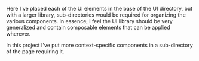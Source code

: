 Here I've placed each of the UI elements in the base of the UI directory,
but with a larger library, sub-directories would be required for organizing
the various components. In essence, I feel the UI library should be very
generalized and contain composable elements that can be applied wherever.

In this project I've put more context-specific components in a sub-directory
of the page requiring it.
